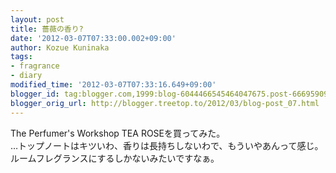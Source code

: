```yaml
---
layout: post
title: 薔薇の香り?
date: '2012-03-07T07:33:00.002+09:00'
author: Kozue Kuninaka
tags:
- fragrance
- diary
modified_time: '2012-03-07T07:33:16.649+09:00'
blogger_id: tag:blogger.com,1999:blog-6044466545464047675.post-666959092484347861
blogger_orig_url: http://blogger.treetop.to/2012/03/blog-post_07.html
---
```


The Perfumer's Workshop TEA ROSEを買ってみた。<br />…トップノートはキツいわ、香りは長持ちしないわで、もういやあんって感じ。<br />ルームフレグランスにするしかないみたいですなぁ。